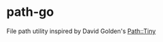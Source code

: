 # path-go

File path utility inspired by David Golden's [Path::Tiny](https://metacpan.org/pod/Path::Tiny) 
